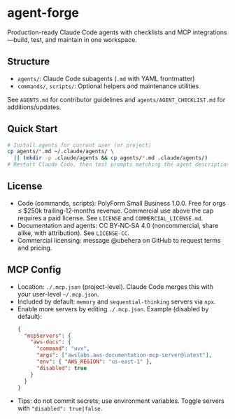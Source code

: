 # agent-forge

Production-ready Claude Code agents with checklists and MCP integrations—build, test, and maintain in one workspace.

## Structure
- `agents/`: Claude Code subagents (`.md` with YAML frontmatter)
- `commands/`, `scripts/`: Optional helpers and maintenance utilities

See `AGENTS.md` for contributor guidelines and `agents/AGENT_CHECKLIST.md` for additions/updates.

## Quick Start
```bash
# Install agents for current user (or project)
cp agents/*.md ~/.claude/agents/ \
  || (mkdir -p .claude/agents && cp agents/*.md .claude/agents/)
# Restart Claude Code, then test prompts matching the agent description
```

## License
- Code (commands, scripts): PolyForm Small Business 1.0.0. Free for orgs ≤ $250k trailing‑12‑months revenue. Commercial use above the cap requires a paid license. See `LICENSE` and `COMMERCIAL_LICENSE.md`.
- Documentation and agents: CC BY‑NC‑SA 4.0 (noncommercial, share alike, with attribution). See `LICENSE-CC`.
- Commercial licensing: message @ubehera on GitHub to request terms and pricing.

## MCP Config
- Location: `./.mcp.json` (project-level). Claude Code merges this with your user-level `~/.mcp.json`.
- Included by default: `memory` and `sequential-thinking` servers via `npx`.
- Enable more servers by editing `./.mcp.json`. Example (disabled by default):
  ```json
  {
    "mcpServers": {
      "aws-docs": {
        "command": "uvx",
        "args": ["awslabs.aws-documentation-mcp-server@latest"],
        "env": { "AWS_REGION": "us-east-1" },
        "disabled": true
      }
    }
  }
  ```
- Tips: do not commit secrets; use environment variables. Toggle servers with `"disabled": true|false`.
